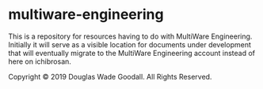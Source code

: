 # multiware-engineering
This is a repository for resources having to do with MultiWare Engineering. Initially it will serve as a visible location for documents under development that will eventually migrate to the MultiWare Engineering account instead of here on ichibrosan.

Copyright ©️ 2019 Douglas Wade Goodall. All Rights Reserved.
